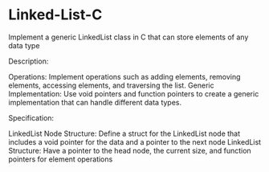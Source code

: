 # Linked-List-C
Implement a generic LinkedList class in C that can store elements of any data type

Description:

Operations: Implement operations such as adding elements, removing elements, accessing elements, and traversing the list.
Generic Implementation: Use void pointers and function pointers to create a generic implementation that can handle different data types.

Specification:

LinkedList Node Structure: Define a struct for the LinkedList node that includes a void pointer for the data and a pointer to the next node
LinkedList Structure: Have a pointer to the head node, the current size, and function pointers for element operations
